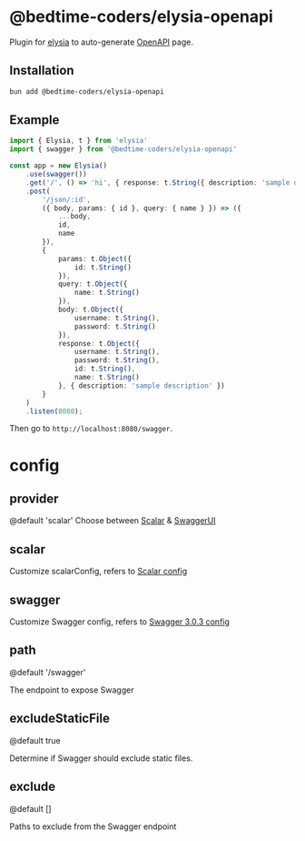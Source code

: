 # @bedtime-coders/elysia-openapi
Plugin for [elysia](https://github.com/elysiajs/elysia) to auto-generate [OpenAPI](https://github.com/OAI/OpenAPI-Specification) page.

## Installation
```bash
bun add @bedtime-coders/elysia-openapi
```

## Example
```typescript
import { Elysia, t } from 'elysia'
import { swagger } from '@bedtime-coders/elysia-openapi'

const app = new Elysia()
    .use(swagger())
    .get('/', () => 'hi', { response: t.String({ description: 'sample description' }) })
    .post(
        '/json/:id',
        ({ body, params: { id }, query: { name } }) => ({
            ...body,
            id,
            name
        }),
        {
            params: t.Object({
                id: t.String()
            }),
            query: t.Object({
                name: t.String()
            }),
            body: t.Object({
                username: t.String(),
                password: t.String()
            }),
            response: t.Object({
                username: t.String(),
                password: t.String(),
                id: t.String(),
                name: t.String()
            }, { description: 'sample description' })
        }
    )
    .listen(8080);
```

Then go to `http://localhost:8080/swagger`.

# config

## provider
@default 'scalar'
Choose between [Scalar](https://github.com/scalar/scalar) & [SwaggerUI](https://github.com/swagger-api/swagger-ui)

## scalar
Customize scalarConfig, refers to [Scalar config](https://github.com/scalar/scalar/blob/main/documentation/configuration.md)

## swagger
Customize Swagger config, refers to [Swagger 3.0.3 config](https://swagger.io/specification/v3)

## path
@default '/swagger'

The endpoint to expose Swagger

## excludeStaticFile
@default true

Determine if Swagger should exclude static files.

## exclude
@default []

Paths to exclude from the Swagger endpoint
